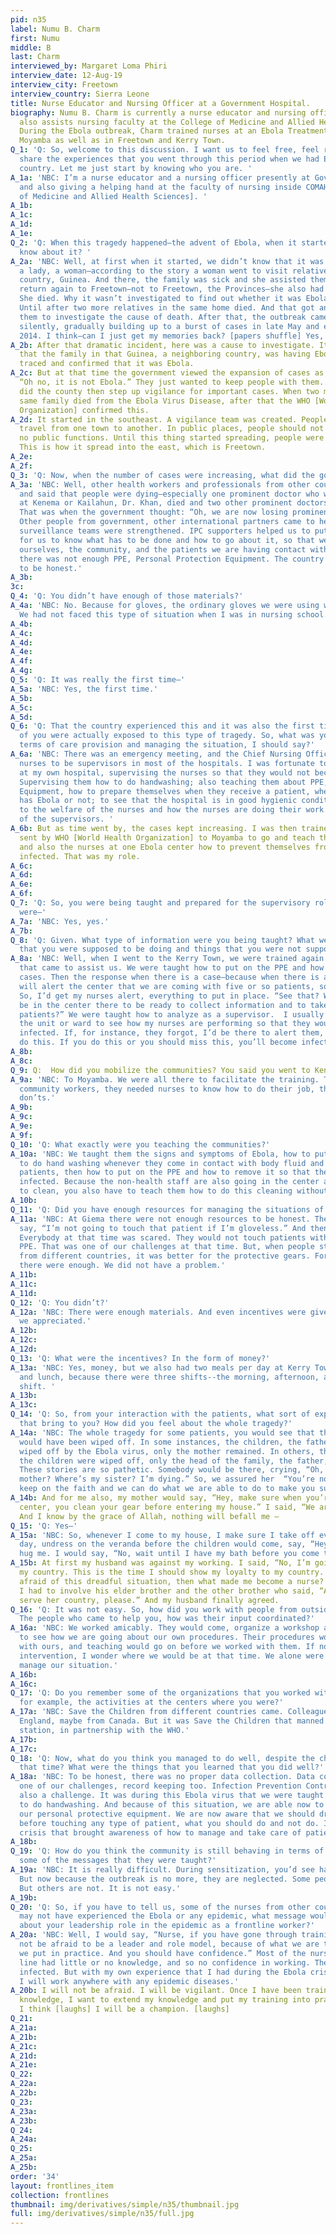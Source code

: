 ```yaml
---
pid: n35
label: Numu B. Charm
first: Numu
middle: B
last: Charm
interviewed_by: Margaret Loma Phiri
interview_date: 12-Aug-19
interview_city: Freetown
interview_country: Sierra Leone
title: Nurse Educator and Nursing Officer at a Government Hospital.
biography: Numu B. Charm is currently a nurse educator and nursing officer. Charm
  also assists nursing faculty at the College of Medicine and Allied Health Sciences.
  During the Ebola outbreak, Charm trained nurses at an Ebola Treatment Center in
  Moyamba as well as in Freetown and Kerry Town.
Q_1: 'Q: So, welcome to this discussion. I want us to feel free, feel relaxed, and
  share the experiences that you went through this period when we had Ebola in the
  country. Let me just start by knowing who you are. '
A_1a: 'NBC: I’m a nurse educator and a nursing officer presently at Government Hospital
  and also giving a helping hand at the faculty of nursing inside COMAHS [College
  of Medicine and Allied Health Sciences]. '
A_1b: 
A_1c: 
A_1d: 
A_1e: 
Q_2: 'Q: When this tragedy happened—the advent of Ebola, when it started—how did you
  know about it? '
A_2a: 'NBC: Well, at first when it started, we didn’t know that it was Ebola until
  a lady, a woman—according to the story a woman went to visit relatives in a neighboring
  country, Guinea. And there, the family was sick and she assisted them. Upon her
  return again to Freetown—not to Freetown, the Provinces—she also had an attack.
  She died. Why it wasn’t investigated to find out whether it was Ebola, who knows?
  Until after two more relatives in the same home died. And that got an alarm for
  them to investigate the cause of death. After that, the outbreak came slowly and
  silently, gradually building up to a burst of cases in late May and early June in
  2014. I think—can I just get my memories back? [papers shuffle] Yes, in 2014. '
A_2b: After that dramatic incident, here was a cause to investigate. It was revealed
  that the family in that Guinea, a neighboring country, was having Ebola. It was
  traced and confirmed that it was Ebola. 
A_2c: But at that time the government viewed the expansion of cases as political.
  “Oh no, it is not Ebola.” They just wanted to keep people with them. Not until April
  did the county then step up vigilance for important cases. When two members of that
  same family died from the Ebola Virus Disease, after that the WHO [World Health
  Organization] confirmed this.
A_2d: It started in the southeast. A vigilance team was created. People should not
  travel from one town to another. In public places, people should not be gathered,
  no public functions. Until this thing started spreading, people were still traveling.
  This is how it spread into the east, which is Freetown. 
A_2e: 
A_2f: 
Q_3: 'Q: Now, when the number of cases were increasing, what did the government do?'
A_3a: 'NBC: Well, other health workers and professionals from other countries came
  and said that people were dying—especially one prominent doctor who was attached
  at Kenema or Kailahun, Dr. Khan, died and two other prominent doctors again followed.
  That was when the government thought: “Oh, we are now losing prominent people.”
  Other people from government, other international partners came to help us. And
  surveillance teams were strengthened. IPC supporters helped us to put that in place
  for us to know what has to be done and how to go about it, so that we can protect
  ourselves, the community, and the patients we are having contact with. At first,
  there was not enough PPE, Personal Protection Equipment. The country was lacking,
  to be honest.'
A_3b: 
3c: 
Q_4: 'Q: You didn’t have enough of those materials?'
A_4a: 'NBC: No. Because for gloves, the ordinary gloves we were using were a problem.
  We had not faced this type of situation when I was in nursing school.'
A_4b: 
A_4c: 
A_4d: 
A_4e: 
A_4f: 
A_4g: 
Q_5: 'Q: It was really the first time—'
A_5a: 'NBC: Yes, the first time.'
A_5b: 
A_5c: 
A_5d: 
Q_6: 'Q: That the country experienced this and it was also the first time that most
  of you were actually exposed to this type of tragedy. So, what was your role in
  terms of care provision and managing the situation, I should say?'
A_6a: 'NBC: There was an emergency meeting, and the Chief Nursing Officers chose some
  nurses to be supervisors in most of the hospitals. I was fortunate to be a supervisor
  at my own hospital, supervising the nurses so that they would not become infected.
  Supervising them how to do handwashing; also teaching them about PPE, Personal Protection
  Equipment, how to prepare themselves when they receive a patient, whether that patient
  has Ebola or not; to see that the hospital is in good hygienic condition; to see
  to the welfare of the nurses and how the nurses are doing their work. I was one
  of the supervisors. '
A_6b: But as time went by, the cases kept increasing. I was then trained again and
  sent by WHO [World Health Organization] to Moyamba to go and teach the community
  and also the nurses at one Ebola center how to prevent themselves from becoming
  infected. That was my role.
A_6c: 
A_6d: 
A_6e: 
A_6f: 
Q_7: 'Q: So, you were being taught and prepared for the supervisory role that you
  were—'
A_7a: 'NBC: Yes, yes.'
A_7b: 
Q_8: 'Q: Given. What type of information were you being taught? What were the things
  that you were supposed to be doing and things that you were not supposed to be doing?'
A_8a: 'NBC: Well, when I went to the Kerry Town, we were trained again by the internationals
  that came to assist us. We were taught how to put on the PPE and how to surveil
  cases. Then the response when there is a case—because when there is a case, they
  will alert the center that we are coming with five or so patients, so be ready.
  So, I’d get my nurses alert, everything to put in place. “See that? What should
  be in the center there to be ready to collect information and to take care of the
  patients?” We were taught how to analyze as a supervisor.  I usually would go inside
  the unit or ward to see how my nurses are performing so that they would not become
  infected. If, for instance, they forgot, I’d be there to alert them, “No, don’t
  do this. If you do this or you should miss this, you’ll become infected.” '
A_8b: 
A_8c: 
Q_9: Q:  How did you mobilize the communities? You said you went to Kenema—
A_9a: 'NBC: To Moyamba. We were all there to facilitate the training. They needed
  community workers, they needed nurses to know how to do their job, their dos and
  don’ts.'
A_9b: 
A_9c: 
A_9e: 
A_9f: 
Q_10: 'Q: What exactly were you teaching the communities?'
A_10a: 'NBC: We taught them the signs and symptoms of Ebola, how to put on PPE, how
  to do hand washing whenever they come in contact with body fluid and vomit from
  patients, then how to put on the PPE and how to remove it so that they don’t become
  infected. Because the non-health staff are also going in the center and in the ward
  to clean, you also have to teach them how to do this cleaning without becoming infected.'
A_10b: 
Q_11: 'Q: Did you have enough resources for managing the situations of different cases?'
A_11a: 'NBC: At Giema there were not enough resources to be honest. The nurses would
  say, “I’m not going to touch that patient if I’m gloveless.” And then you’re nervous.
  Everybody at that time was scared. They would not touch patients without proper
  PPE. That was one of our challenges at that time. But, when people started donating
  from different countries, it was better for the protective gears. For Kerry Town
  there were enough. We did not have a problem.'
A_11b: 
A_11c: 
A_11d: 
Q_12: 'Q: You didn’t?'
A_12a: 'NBC: There were enough materials. And even incentives were given to us that
  we appreciated.'
A_12b: 
A_12c: 
A_12d: 
Q_13: 'Q: What were the incentives? In the form of money?'
A_13a: 'NBC: Yes, money, but we also had two meals per day at Kerry Town, breakfast
  and lunch, because there were three shifts--the morning, afternoon, and the night
  shift. '
A_13b: 
A_13c: 
Q_14: 'Q: So, from your interaction with the patients, what sort of experience did
  that bring to you? How did you feel about the whole tragedy?'
A_14a: 'NBC: The whole tragedy for some patients, you would see that the whole family
  would have been wiped off. In some instances, the children, the father had been
  wiped off by the Ebola virus, only the mother remained. In others, the mother and
  the children were wiped off, only the head of the family, the father, remained.
  These stories are so pathetic. Somebody would be there, crying, “Oh, where’s my
  mother? Where’s my sister? I’m dying.” So, we assured her  “You’re not dying. Just
  keep on the faith and we can do what we are able to do to make you survive.”'
A_14b: And for me also, my mother would say, “Hey, make sure when you’re from that
  center, you clean your gear before entering my house.” I said, “We are being taught.
  And I know by the grace of Allah, nothing will befall me —
Q_15: 'Q: Yes—'
A_15a: 'NBC: So, whenever I come to my house, I make sure I take off everything that
  day, undress on the veranda before the children would come, say, “Hey, Mommy,” and
  hug me. I would say, “No, wait until I have my bath before you come to me.” '
A_15b: At first my husband was against my working. I said, “No, I’m going to serve
  my country. This is the time I should show my loyalty to my country. If I become
  afraid of this dreadful situation, then what made me become a nurse? Please.” So,
  I had to involve his elder brother and the other brother who said, “Allow her to
  serve her country, please.” And my husband finally agreed.
Q_16: 'Q: It was not easy. So, how did you work with people from outside the country?
  The people who came to help you, how was their input coordinated?'
A_16a: 'NBC: We worked amicably. They would come, organize a workshop and training,
  to see how we are going about our own procedures. Their procedures would combine
  with ours, and teaching would go on before we worked with them. If not for the international
  intervention, I wonder where we would be at that time. We alone were not able to
  manage our situation.'
A_16b: 
A_16c: 
Q_17: 'Q: Do you remember some of the organizations that you worked with or that supported,
  for example, the activities at the centers where you were?'
A_17a: 'NBC: Save the Children from different countries came. Colleagues from America,
  England, maybe from Canada. But it was Save the Children that manned the Kerry Town
  station, in partnership with the WHO.'
A_17b: 
A_17c: 
Q_18: 'Q: Now, what do you think you managed to do well, despite the challenges during
  that time? What were the things that you learned that you did well?'
A_18a: 'NBC: To be honest, there was no proper data collection. Data collection remains
  one of our challenges, record keeping too. Infection Prevention Control is still
  also a challenge. It was during this Ebola virus that we were taught properly how
  to do handwashing. And because of this situation, we are able now to clean all of
  our personal protective equipment. We are now aware that we should dress properly
  before touching any type of patient, what you should do and not do. It was the Ebola
  crisis that brought awareness of how to manage and take care of patients properly. '
A_18b: 
Q_19: 'Q: How do you think the community is still behaving in terms of sticking to
  some of the messages that they were taught?'
A_19a: 'NBC: It is really difficult. During sensitization, you’d see handwashing stations.
  But now because the outbreak is no more, they are neglected. Some people are compliant.
  But others are not. It is not easy.'
A_19b: 
Q_20: 'Q: So, if you have to tell us, some of the nurses from other countries who
  may not have experienced the Ebola or any epidemic, what message would you share
  about your leadership role in the epidemic as a frontline worker?'
A_20a: 'NBC: Well, I would say, “Nurse, if you have gone through training, you should
  not be afraid to be a leader and role model, because of what we are taught and believe
  we put in practice. And you should have confidence.” Most of the nurses in the front
  line had little or no knowledge, and so no confidence in working. They got themselves
  infected. But with my own experience that I had during the Ebola crisis, I know
  I will work anywhere with any epidemic diseases.'
A_20b: I will not be afraid. I will be vigilant. Once I have been trained and I have
  knowledge, I want to extend my knowledge and put my training into practice. So,
  I think [laughs] I will be a champion. [laughs]
Q_21: 
A_21a: 
A_21b: 
A_21c: 
A_21d: 
A_21e: 
Q_22: 
A_22a: 
A_22b: 
Q_23: 
A_23a: 
A_23b: 
Q_24: 
A_24a: 
Q_25: 
A_25a: 
A_25b: 
order: '34'
layout: frontlines_item
collection: frontlines
thumbnail: img/derivatives/simple/n35/thumbnail.jpg
full: img/derivatives/simple/n35/full.jpg
---
```

